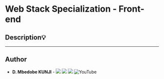 # Web Stack Specialization - Front-end


## Description:bulb:


---

## Author
* **D. Mbedobe KUNJI** - [<img src="https://img.shields.io/badge/GitHub-181717.svg?&style=plastic&logo=github&logoColor=white"/>](https://github.com/Mbedobe)
  [<img src="https://img.shields.io/badge/Twitter-1DA1F2.svg?&style=plastic&logo=twitter&logoColor=white"/>](https://twitter.com/@kd_mbedobe)
  [<img src="https://img.shields.io/badge/Linkedin-0A66C2.svg?&style=plastic&logo=linkedin&logoColor=white"/>](https://www.linkedin.com/in/kunji-daniel-mbedobe/)
![YouTube](https://youtube.com/@mbedev)
